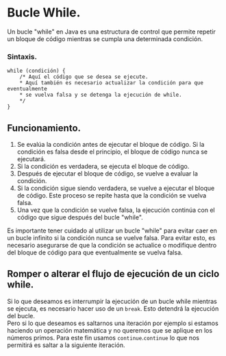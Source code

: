 # Bucle While.

Un bucle "while" en Java es una estructura de control que permite repetir un bloque de código mientras se cumpla una determinada condición.

### Sintaxis.
~~~
while (condición) {
    /* Aquí el código que se desea se ejecute.
    * Aquí también es necesario actualizar la condición para que eventualmente
    * se vuelva falsa y se detenga la ejecución de while.
    */
}
~~~

## Funcionamiento.

1. Se evalúa la condición antes de ejecutar el bloque de código. Si la condición es falsa desde el principio, el bloque de código nunca se ejecutará. 
2. Si la condición es verdadera, se ejecuta el bloque de código. 
3. Después de ejecutar el bloque de código, se vuelve a evaluar la condición. 
4. Si la condición sigue siendo verdadera, se vuelve a ejecutar el bloque de código. Este proceso se repite hasta que la condición se vuelva falsa. 
5. Una vez que la condición se vuelve falsa, la ejecución continúa con el código que sigue después del bucle "while". 
 
Es importante tener cuidado al utilizar un bucle "while" para evitar caer en un bucle infinito si la condición nunca se vuelve falsa. Para evitar esto, es necesario asegurarse de que la condición se actualice o modifique dentro del bloque de código para que eventualmente se vuelva falsa. 

## Romper o alterar el flujo de ejecución de un ciclo while.

Si lo que deseamos es interrumpir la ejecución de un bucle while mientras se ejecuta, es necesario hacer uso de un `break`. Esto detendrá la ejecución del bucle.  
Pero si lo que deseamos es saltarnos una iteración por ejemplo si estamos haciendo un operación matemática y no queremos que se aplique en los números primos. Para este fin usamos `continue`.`continue` lo que nos permitirá es saltar a la siguiente iteración.